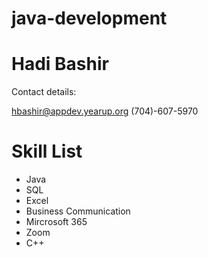 # java-development

# Hadi Bashir

Contact details:

hbashir@appdev.yearup.org
(704)-607-5970

# Skill List

- Java
- SQL
- Excel
- Business Communication
- Mircrosoft 365
- Zoom
- C++